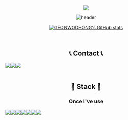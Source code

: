 <div align="center">
 
<a href="https://hits.seeyoufarm.com"><img src="https://hits.seeyoufarm.com/api/count/incr/badge.svg?url=https%3A%2F%2Fgithub.com%2FGEONWOOHONG&count_bg=%2379C83D&title_bg=%23555555&icon=postwoman.svg&icon_color=%23E7E7E7&title=hits&edge_flat=false"/></a>
<br>
 
![header](https://capsule-render.vercel.app/api?type=waving&color=timeGradient&text=Welcome%20to%20GEONWOOHONG's%20GitHub%20👋&animation=twinkling&fontSize=35&fontAlignY=40&fontAlign=50&height=250)

[![GEONWOOHONG's GitHub stats](https://github-readme-stats.vercel.app/api?username=GEONWOOHONG&include_all_commits=true&theme=nord&hide_border=true&count_private=true)](https://github.com/GEONWOOHONG/github-readme-stats)
 
<br>

## 📞 Contact 📞
<div style="display:flex; flex-direction:row;">
  <a href="https://www.instagram.com/geonwoo03_dev/">
    <img src="https://img.shields.io/badge/Instagram-E4405F?style=flat-square&logo=Instagram&logoColor=white"/>
  </a>
 </a>
  <a href="mailto:redgil77@smail.kongju.ac.kr">
    <img src="https://img.shields.io/badge/Outlook-0078D4?style=flat-square&logo=microsoftoutlook&logoColor=white"/>
  </a>
  <a href="mailto:redgil030802@gmail.com">
    <img src="https://img.shields.io/badge/Gmail-EA4335?style=flat-square&logo=gmail&logoColor=white"/>
  </a>
</div><br>

## 🔨 Stack 🔨
### Once I've use
<div style="display:flex; flex-direction:row;">
  <img src="https://img.shields.io/badge/TensorFlow-%23FF6F00.svg?style=for-the-badge&logo=TensorFlow&logoColor=white>"/>
  <img src="https://img.shields.io/badge/C%2B%2B-00599C?style=for-the-badge&logo=c%2B%2B&logoColor=white"/>
  <img src="https://img.shields.io/badge/Python-14354C?style=for-the-badge&logo=python&logoColor=white"/>
  <img src="https://img.shields.io/badge/R-276DC3?style=for-the-badge&logo=r&logoColor=white"/>
  <img src="https://img.shields.io/badge/Java-ED8B00?style=for-the-badge&logo=openjdk&logoColor=white"/>
  <br>
  <img src="https://img.shields.io/badge/Amazon_AWS-232F3E?style=for-the-badge&logo=amazon-aws&logoColor=white"/>
  <img src="https://img.shields.io/badge/Google_Cloud-4285F4?style=for-the-badge&logo=google-cloud&logoColor=white"/>
<br>
  
</div><br>
</div>
